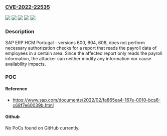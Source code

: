 ### [CVE-2022-22535](https://cve.mitre.org/cgi-bin/cvename.cgi?name=CVE-2022-22535)
![](https://img.shields.io/static/v1?label=Product&message=SAP%20ERP%20HCM%20(Portugal)&color=blue)
![](https://img.shields.io/static/v1?label=Version&message=600%20&color=brightgreen)
![](https://img.shields.io/static/v1?label=Version&message=604%20&color=brightgreen)
![](https://img.shields.io/static/v1?label=Version&message=608%20&color=brightgreen)
![](https://img.shields.io/static/v1?label=Vulnerability&message=CWE-862&color=brightgreen)

### Description

SAP ERP HCM Portugal - versions 600, 604, 608, does not perform necessary authorization checks for a report that reads the payroll data of employees in a certain area. Since the affected report only reads the payroll information, the attacker can neither modify any information nor cause availability impacts.

### POC

#### Reference
- https://www.sap.com/documents/2022/02/fa865ea4-167e-0010-bca6-c68f7e60039b.html

#### Github
No PoCs found on GitHub currently.

